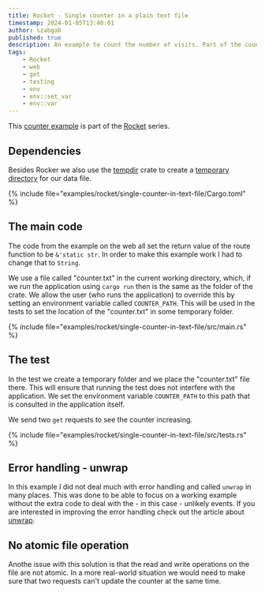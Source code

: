 ```yaml
---
title: Rocket - Single counter in a plain text file
timestamp: 2024-01-05T13:40:01
author: szabgab
published: true
description: An example to count the number of visits. Part of the counter example series.
tags:
    - Rocket
    - web
    - get
    - testing
    - env
    - env::set_var
    - env::var
---
```


This [counter example](https://code-maven.com/counter) is part of the [Rocket](/rocket) series.


## Dependencies

Besides Rocker we also use the [tempdir](https://crates.io/crates/tempdir) crate to create a [temporary directory](/temporary-directory) for our data file.

{% include file="examples/rocket/single-counter-in-text-file/Cargo.toml" %}


## The main code

The code from the example on the web all set the return value of the route function to be `&'static str`. In order to make this example work I had to change that to `String`.

We use a file called "counter.txt" in the current working directory, which, if we run the application using `cargo run` then is the same as the folder of the crate.
We allow the user (who runs the application)  to override this by setting an environment variable called `COUNTER_PATH`. This will be used in the tests to set the location
of the "counter.txt" in some temporary folder.

{% include file="examples/rocket/single-counter-in-text-file/src/main.rs" %}


## The test

In the test we create a temporary folder and we place the "counter.txt" file there. This will ensure that running the test does not interfere with the application.
We set the environment variable `COUNTER_PATH` to this path that is consulted in the application itself.

We send two `get` requests to see the counter increasing.

{% include file="examples/rocket/single-counter-in-text-file/src/tests.rs" %}

## Error handling - unwrap

In this example I did not deal much with error handling and called `unwrap` in many places. This was done to be able to focus on a working example without the extra code
to deal with the - in this case - unlikely events. If you are interested in improving the error handling check out the article about [unwrap](/unwrap).

## No atomic file operation

Anothe issue with this solution is that the read and write operations on the file are not atomic. In a more real-world situation we would need to make sure that two requests can't
update the counter at the same time.
